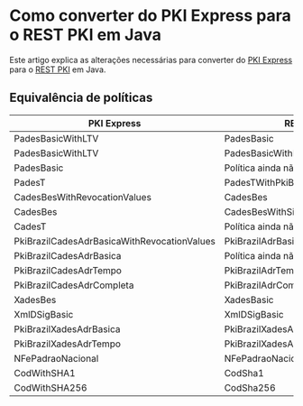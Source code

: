 # Como converter do PKI Express para o REST PKI em Java
Este artigo explica as alterações necessárias para converter do [PKI Express](../../pki-express/index.md) para o [REST PKI](../index.md) em Java.

## Equivalência de políticas

| PKI Express                                 | REST PKI                         |
|---------------------------------------------|----------------------------------|
| PadesBasicWithLTV                           | PadesBasic                       |
| PadesBasicWithLTV                           | PadesBasicWithPkiBrazilCerts     |
| PadesBasic                                  | Política ainda não existente     |
| PadesT                                      | PadesTWithPkiBrazilCerts         |
| CadesBesWithRevocationValues                | CadesBes                         |
| CadesBes                                    | CadesBesWithSigningTimeAndNoCrls |
| CadesT                                      | Política ainda não existente     |
| PkiBrazilCadesAdrBasicaWithRevocationValues | PkiBrazilAdrBasica               |
| PkiBrazilCadesAdrBasica                     | Política ainda não existente     |
| PkiBrazilCadesAdrTempo                      | PkiBrazilAdrTempo                |
| PkiBrazilCadesAdrCompleta                   | PkiBrazilAdrCompleta             |
| XadesBes                                    | XadesBasic                       |
| XmlDSigBasic                                | XmlDSigBasic                     |
| PkiBrazilXadesAdrBasica                     | PkiBrazilXadesAdrBasica          |
| PkiBrazilXadesAdrTempo                      | PkiBrazilXadesAdrTempo           |
| NFePadraoNacional                           | NFePadraoNacional                |
| CodWithSHA1                                 | CodSha1                          |
| CodWithSHA256                               | CodSha256                        |